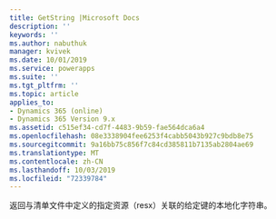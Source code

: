 ```yaml
---
title: GetString |Microsoft Docs
description: ''
keywords: ''
ms.author: nabuthuk
manager: kvivek
ms.date: 10/01/2019
ms.service: powerapps
ms.suite: ''
ms.tgt_pltfrm: ''
ms.topic: article
applies_to:
- Dynamics 365 (online)
- Dynamics 365 Version 9.x
ms.assetid: c515ef34-cd7f-4483-9b59-fae564dca6a4
ms.openlocfilehash: 08e3338904fee6253f4cabb5043b927c9bdb8e75
ms.sourcegitcommit: 9a16bb75c856f7c84cd385811b7135ab2804ae69
ms.translationtype: MT
ms.contentlocale: zh-CN
ms.lasthandoff: 10/03/2019
ms.locfileid: "72339784"
---
```

返回与清单文件中定义的指定资源（resx）关联的给定键的本地化字符串。
